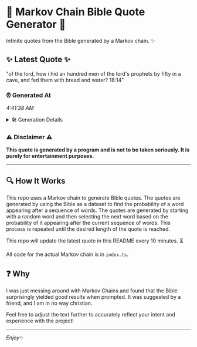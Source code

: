 # 📖 Markov Chain Bible Quote Generator 📖

Infinite quotes from the Bible generated by a Markov chain. ✨

## ✨ Latest Quote ✨
"of the lord, how i hid an hundred men of the lord's prophets by fifty in a cave, and fed them with bread and water? 18:14"

### ⏰ Generated At
*4:41:38 AM*

<details>
    <summary>🛠️ Generation Details</summary>
    <p>
        <strong>🌱 Seed:</strong> of<br>
        <strong>🔄 Iterations:</strong> 25<br>
        <strong>📜 Context History:</strong><br>[ of ]: the<br>[ of, the ]: lord,<br>[ of, the, lord, ]: how<br>[ of, the, lord,, how ]: i<br>[ of, the, lord,, how, i ]: hid<br>[ of, the, lord,, how, i, hid ]: an<br>[ the, lord,, how, i, hid, an ]: hundred<br>[ lord,, how, i, hid, an, hundred ]: men<br>[ how, i, hid, an, hundred, men ]: of<br>[ i, hid, an, hundred, men, of ]: the<br>[ hid, an, hundred, men, of, the ]: lord's<br>[ an, hundred, men, of, the, lord's ]: prophets<br>[ hundred, men, of, the, lord's, prophets ]: by<br>[ men, of, the, lord's, prophets, by ]: fifty<br>[ of, the, lord's, prophets, by, fifty ]: in<br>[ the, lord's, prophets, by, fifty, in ]: a<br>[ lord's, prophets, by, fifty, in, a ]: cave,<br>[ prophets, by, fifty, in, a, cave, ]: and<br>[ by, fifty, in, a, cave,, and ]: fed<br>[ fifty, in, a, cave,, and, fed ]: them<br>[ in, a, cave,, and, fed, them ]: with<br>[ a, cave,, and, fed, them, with ]: bread<br>[ cave,, and, fed, them, with, bread ]: and<br>[ and, fed, them, with, bread, and ]: water?<br>[ fed, them, with, bread, and, water? ]: 18:14<br>
    </p>
</details>

### ⚠️ Disclaimer ⚠️
**This quote is generated by a program and is not to be taken seriously. It is purely for entertainment purposes.**

---

## 🔍 How It Works

This repo uses a Markov chain to generate Bible quotes. The quotes are generated by using the Bible as a dataset to find the probability of a word appearing after a sequence of words. The quotes are generated by starting with a random word and then selecting the next word based on the probability of it appearing after the current sequence of words. This process is repeated until the desired length of the quote is reached.

This repo will update the latest quote in this README every 10 minutes. ⏳

All code for the actual Markov chain is in `index.ts`.

## ❓ Why

I was just messing around with Markov Chains and found that the Bible surprisingly yielded good results when prompted. 
It was suggested by a friend, and I am in no way christian.

Feel free to adjust the text further to accurately reflect your intent and experience with the project!

---

*Enjoy*✨
